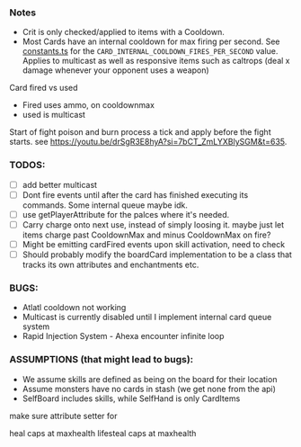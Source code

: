 ### Notes

- Crit is only checked/applied to items with a Cooldown.
- Most Cards have an internal cooldown for max firing per second. See [constants.ts](../engine2/constants.ts) for the `CARD_INTERNAL_COOLDOWN_FIRES_PER_SECOND` value. Applies to multicast as well as responsive items such as caltrops (deal x damage whenever your opponent uses a weapon)

Card fired vs used

- Fired uses ammo, on cooldownmax
- used is multicast


Start of fight poison and burn process a tick and apply before the fight starts. see https://youtu.be/drSgR3E8hyA?si=7bCT_ZmLYXBlySGM&t=635.

### TODOS:

- [ ] add better multicast
- [ ] Dont fire events until after the card has finished executing its commands. Some internal queue maybe idk.
- [ ] use getPlayerAttribute for the palces where it's needed.
- [ ] Carry charge onto next use, instead of simply loosing it. maybe just let items charge past CooldownMax and minus CooldownMax on fire?
- [ ] Might be emitting cardFired events upon skill activation, need to check
- [ ] Should probably modify the boardCard implementation to be a class that tracks its own attributes and enchantments etc.

### BUGS:

- Atlatl cooldown not working
- Multicast is currently disabled until I implement internal card queue system
- Rapid Injection System - Ahexa encounter infinite loop

### ASSUMPTIONS (that might lead to bugs):

- We assume skills are defined as being on the board for their location
- Assume monsters have no cards in stash (we get none from the api)
- SelfBoard includes skills, while SelfHand is only CardItems


make sure attribute setter for

heal caps at maxhealth
lifesteal caps at maxhealth